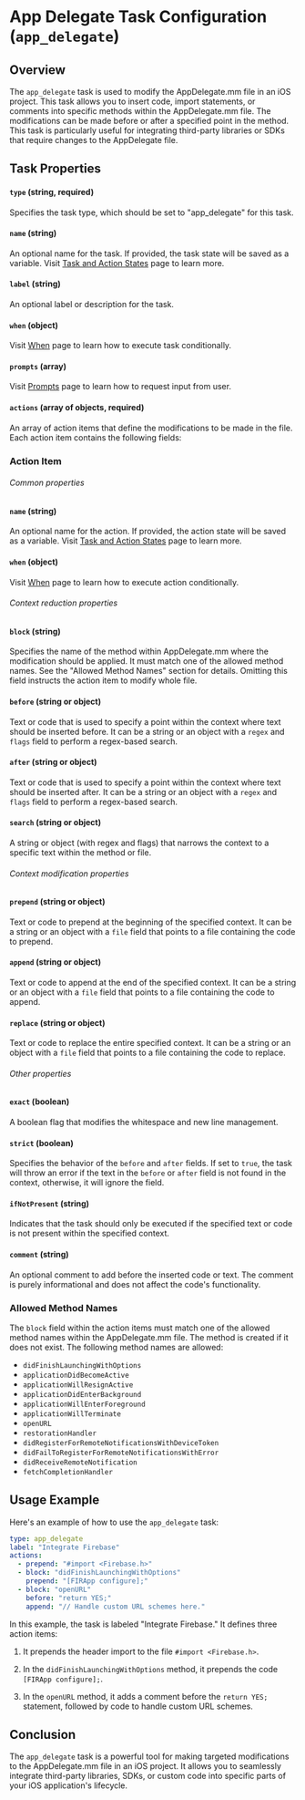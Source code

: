 App Delegate Task Configuration (`app_delegate`)
================================================

Overview
--------

The `app_delegate` task is used to modify the AppDelegate.mm file in an iOS project. This task allows you to insert code, import statements, or comments into specific methods within the AppDelegate.mm file. The modifications can be made before or after a specified point in the method. This task is particularly useful for integrating third-party libraries or SDKs that require changes to the AppDelegate file.

Task Properties
---------------

#### `type` (string, required)
Specifies the task type, which should be set to "app_delegate" for this task.

#### `name` (string)
An optional name for the task. If provided, the task state will be saved as a variable.
Visit [Task and Action States](STATES.md) page to learn more.

#### `label` (string)
An optional label or description for the task.

#### `when` (object)
Visit [When](WHEN.md) page to learn how to execute task conditionally.

#### `prompts` (array)
Visit [Prompts](PROMPTS.md) page to learn how to request input from user.

#### `actions` (array of objects, required)
An array of action items that define the modifications to be made in the file. Each action item contains the following fields:

### Action Item

###### Common properties

#### `name` (string)
An optional name for the action. If provided, the action state will be saved as a variable.
Visit [Task and Action States](STATES.md) page to learn more.

#### `when` (object)
Visit [When](WHEN.md) page to learn how to execute action conditionally.

###### Context reduction properties

#### `block` (string)
Specifies the name of the method within AppDelegate.mm where the modification should be applied. It must match one of the allowed method names. See the "Allowed Method Names" section for details. Omitting this field instructs the action item to modify whole file.

#### `before` (string or object)
Text or code that is used to specify a point within the context where text should be inserted before. It can be a string or an object with a `regex` and `flags` field to perform a regex-based search.

#### `after` (string or object)
Text or code that is used to specify a point within the context where text should be inserted after. It can be a string or an object with a `regex` and `flags` field to perform a regex-based search.

#### `search` (string or object)
A string or object (with regex and flags) that narrows the context to a specific text within the method or file.

###### Context modification properties

#### `prepend` (string or object)
Text or code to prepend at the beginning of the specified context. It can be a string or an object with a `file` field that points to a file containing the code to prepend.

#### `append` (string or object)
Text or code to append at the end of the specified context. It can be a string or an object with a `file` field that points to a file containing the code to append.

#### `replace` (string or object)
Text or code to replace the entire specified context. It can be a string or an object with a `file` field that points to a file containing the code to replace.

######  Other properties

#### `exact` (boolean)
A boolean flag that modifies the whitespace and new line management.

#### `strict` (boolean)
Specifies the behavior of the `before` and `after` fields. If set to `true`, the task will throw an error if the text in the `before` or `after` field is not found in the context, otherwise, it will ignore the field.

#### `ifNotPresent` (string)
Indicates that the task should only be executed if the specified text or code is not present within the specified context.

#### `comment` (string)
An optional comment to add before the inserted code or text. The comment is purely informational and does not affect the code's functionality.

### Allowed Method Names

The `block` field within the action items must match one of the allowed method names within the AppDelegate.mm file. The method is created if it does not exist. The following method names are allowed:

-   `didFinishLaunchingWithOptions`
-   `applicationDidBecomeActive`
-   `applicationWillResignActive`
-   `applicationDidEnterBackground`
-   `applicationWillEnterForeground`
-   `applicationWillTerminate`
-   `openURL`
-   `restorationHandler`
-   `didRegisterForRemoteNotificationsWithDeviceToken`
-   `didFailToRegisterForRemoteNotificationsWithError`
-   `didReceiveRemoteNotification`
-   `fetchCompletionHandler`

Usage Example
-------------

Here's an example of how to use the `app_delegate` task:

```yaml
type: app_delegate
label: "Integrate Firebase"
actions:
  - prepend: "#import <Firebase.h>"
  - block: "didFinishLaunchingWithOptions"
    prepend: "[FIRApp configure];"
  - block: "openURL"
    before: "return YES;"
    append: "// Handle custom URL schemes here."
```

In this example, the task is labeled "Integrate Firebase." It defines three action items:

1.  It prepends the header import to the file `#import <Firebase.h>`.
 
2.  In the `didFinishLaunchingWithOptions` method, it prepends the code `[FIRApp configure];`.

3.  In the `openURL` method, it adds a comment before the `return YES;` statement, followed by code to handle custom URL schemes.

Conclusion
----------

The `app_delegate` task is a powerful tool for making targeted modifications to the AppDelegate.mm file in an iOS project. It allows you to seamlessly integrate third-party libraries, SDKs, or custom code into specific parts of your iOS application's lifecycle.
